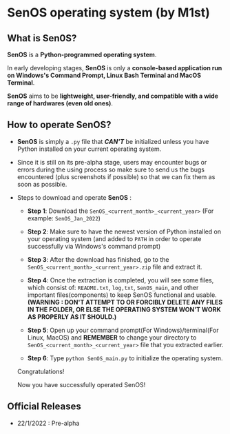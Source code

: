 # SenOS operating system (by M1st)

## What is Sen0S?

**SenOS** is a **Python-programmed operating system**.

In early developing stages, **SenOS** is only a **console-based application run on Windows's Command Prompt, Linux Bash Terminal and MacOS Terminal**.

**SenOS** aims to be **lightweight, user-friendly, and compatible with a wide range of hardwares (even old ones)**.


## How to operate SenOS?

- **SenOS** is simply a `.py` file that **_CAN'T_** be initialized unless you have Python installed on your current operating system.

- Since it is still on its pre-alpha stage, users may encounter bugs or errors during the using process so make sure to send us the bugs encountered (plus screenshots if possible) so that we can fix them as soon as possible.

* Steps to download and operate **SenOS** :
	+ **Step 1**: Download the `SenOS_<current_month>_<current_year>`
		(For example: `SenOS_Jan_2022`)

	+ **Step 2**: Make sure to have the newest version of Python installed on your operating system (and added to `PATH` in order to operate successfully via Windows's command prompt)

	+ **Step 3**: After the download has finished, go to the `SenOS_<current_month>_<current_year>.zip` file and extract it.

	+ **Step 4**: Once the extraction is completed, you will see some files, which consist of: `README.txt`, `log,txt`, `SenOS_main`, and other important files(components) to keep SenOS functional and usable.
	**(WARNING : DON'T ATTEMPT TO OR FORCIBLY DELETE ANY FILES IN THE FOLDER, OR ELSE THE OPERATING SYSTEM WON'T WORK AS PROPERLY AS IT SHOULD.)**

	+ **Step 5**: Open up your command prompt(For Windows)/terminal(For Linux, MacOS) and **REMEMBER** to change your directory to `SenOS_<current_month>_<current_year>` file that you extracted earlier.

	+ **Step 6**: Type `python SenOS_main.py` to initialize the operating system.

	Congratulations!

	Now you have successfully operated SenOS!

## Official Releases

- 22/1/2022 : Pre-alpha